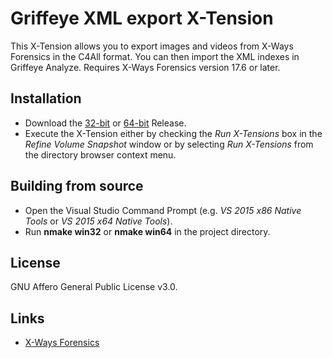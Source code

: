 # Griffeye XML export X-Tension

This X-Tension allows you to export images and videos from X-Ways Forensics in
the C4All format. You can then import the XML indexes in Griffeye Analyze.
Requires X-Ways Forensics version 17.6 or later.

## Installation
* Download the [32-bit](https://github.com/Naufragous/xt-gexpo/releases/tag/1.0)
or [64-bit](https://github.com/Naufragous/xt-gexpo/releases/tag/1.0-x64)
Release.
* Execute the X-Tension either by checking the *Run X-Tensions* box in the
*Refine Volume Snapshot* window or by selecting *Run X-Tensions* from the
directory browser context menu.

## Building from source
* Open the Visual Studio Command Prompt
(e.g. *VS 2015 x86 Native Tools* or *VS 2015 x64 Native Tools*).
* Run **nmake win32** or **nmake win64** in the project directory.

## License
GNU Affero General Public License v3.0.

## Links
* [X-Ways Forensics](http://www.x-ways.net/forensics/)
